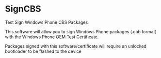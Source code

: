 # SignCBS
Test Sign Windows Phone CBS Packages

This software will allow you to sign Windows Phone packages (.cab format) with the Windows Phone OEM Test Certificate.

Packages signed with this software/certificate will require an unlocked bootloader to be flashed to the device
